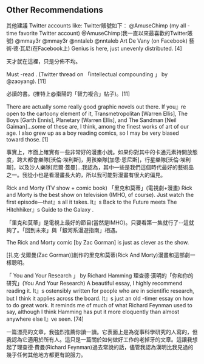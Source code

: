 
## Other Recommendations

其他建議
Twitter accounts like:
Twitter賬號如下：
@AmuseChimp (my all -time favorite Twitter account)
@AmuseChimp(我一直以來最喜歡的Twitter賬號)
@mmay3r
@mmay3r
@nntaleb
@nntaleb
Art De Vany (on Facebook)
藝術·德·瓦尼(在Facebook上)
Genius is here, just unevenly distributed. [4]

天才就在這裡，只是分佈不均。

Must -read . (Twitter thread on 「intellectual compounding 」 by @zaoyang). [11]

必讀的書。(推特上@棗陽的「智力複合」帖子)。[11]

There are actually some really good graphic novels out there. If you』re open to the cartoony element of it, Transmetropolitan  [Warren Ellis], The Boys  [Garth Ennis], Planetary  [Warren Ellis], and The Sandman  [Neil Gaiman]…some of these are, I think, among the finest works of art of our age. I also grew up as a boy reading comics, so I may be very biased toward those. [1]

事實上，市面上確實有一些非常好的漫畫小說。如果你對其中的卡通元素持開放態度，跨大都會樂隊[沃倫·埃利斯]，男孩樂隊[加思·恩尼斯]，行星樂隊[沃倫·埃利斯]，以及沙人樂隊[尼爾·蓋曼]…我認為，其中一些是我們這個時代最好的藝術品之一。我從小也是看漫畫長大的，所以我可能對漫畫有很大的偏見。

Rick and Morty (TV show + comic book)
「里克和莫蒂」(電視劇+漫畫)
Rick and Morty is the best show on television (IMHO, of course). Just watch the first episode—that』s all it takes. It』s Back to the Future meets The Hitchhiker』s Guide to the Galaxy .

「里克和莫蒂」是電視上最好的節目(當然是IMHO)。只要看第一集就行了--這就夠了。「回到未來」與「銀河系漫遊指南」相遇。

The Rick and Morty comic [by Zac Gorman] is just as clever as the show.

[扎克·戈爾曼(Zac Gorman)]創作的里克和莫蒂(Rick And Morty)漫畫和這部劇一樣聰明。

「 You and Your Research 」 by Richard Hamming
理查德·漢明的「你和你的研究」(You And Your Research)
A beautiful essay, I highly recommend reading it. It』s ostensibly written for people who are in scientific research, but I think it applies across the board. It』s just an old -timer essay on how to do great work. It reminds me of much of what Richard Feynman used to say, although I think Hamming has put it more eloquently than almost anywhere else I』ve seen. [74]

一篇漂亮的文章，我強烈推薦你讀一讀。它表面上是為從事科學研究的人寫的，但我認為它適用於所有人。這只是一篇關於如何做好工作的老掉牙的文章。這讓我想起了理查德·費曼(Richard Feynman)過去常說的話，儘管我認為漢明比我見過的幾乎任何其他地方都更有說服力。
